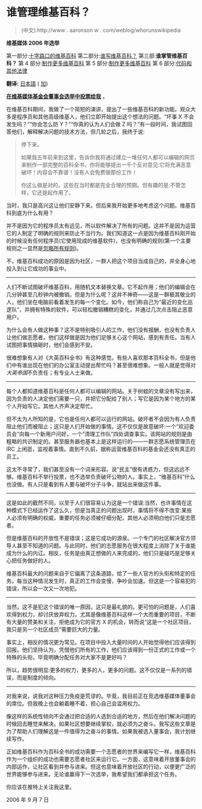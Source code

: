 # 谁管理维基百科？

> (中文):http://www . aaronson w . com/weblog/whorunswikipedia

**维基媒体 2006 年选举**

第一部分:[十字路口的维基百科](wikiroads)
第二部分:[谁写维基百科？](whowriteswikipedia)
第三部:**谁掌管维基百科？**
第 4 部分:[制作更多维基百科](morewikipedians)
第 5 部分:[制作更多维基百科](morewikipedias)
第 6 部分:[代码和其他法律](wikicodeislaw)

**翻译:** [日本語](http://meta.wikimedia.org/wiki/User:Masao/WhoRunsWikipedia) ( [加](mailto:me@aaronsw.com))

**[在维基媒体基金会董事会选举中投票给我](http://en.wikipedia.org/wiki/User:AaronSw/Election)** 。

在维基百科期间，我做了一个简短的演讲，提出了一些维基百科的新功能。观众大多是程序员和其他高级维基人，他们立即开始提出这个想法的问题。“坏事 X 不会发生吗？”“你会怎么防 Y？”“你真的认为人们会做 Z 吗？”有一段时间，我试图回答他们，解释解决问题的技术方法，但几轮之后，我终于说:

> 停下来。
> 
> 如果我五年前来到这里，告诉你我将通过建立一堆任何人都可以编辑的网页来制作一部完整的百科全书，你将能够提出一千个反对意见:它将充满恶意破坏！内容会不靠谱！没有人会免费做那份工作！
> 
> 你这么做是对的。这些在当时都是完全合理的预期。但有趣的是:不管怎样，它还是起作用了。

当时，我只是高兴这让他们安静下来。但后来我开始更多地考虑这个问题。维基百科到底为什么有用？

并不是因为它的程序员太有远见，所以软件解决了所有的问题。这并不是因为运营它的人制定了明确的规则来防止不当行为。我们知道这一点是因为维基百科刚开始的时候没有任何程序员(它使用现成的维基软件)，也没有明确的规则(第一个主要规则之一显然是[忽略所有规则](http://en.wikipedia.org/wiki/Wikipedia:Ignore_all_rules))。

不，维基百科成功的原因是因为社区，一群人把这个项目当成自己的，并全身心地投入到让它成功的事业中。

* * *

人们不断试图破坏维基百科，用随机文本替换文章。它不起作用；他们的编辑会在几分钟甚至几秒钟内被撤销。但是为什么呢？这并不神奇——这是一群极其敬业的人，他们坐在电脑前看着发生的每一个变化。如今，他们称自己为“最近的变化巡逻队”，并拥有特殊的软件，可以轻松撤销糟糕的变化，并通过几次点击阻止恶意用户。

为什么会有人做这种事？这不是特别吸引人的工作，他们没有报酬，也没有负责人让他们做志愿者。他们这样做是因为他们足够关心这个网站，感到有责任。当有人试图把事情搞砸时，他们会感到不安。

很难想象有人对《大英百科全书》有这种感觉。有些人喜欢那本百科全书，但是他们中有谁出现在他们的办公室主动提出帮忙吗？甚至很难想象。一般人就是觉得对*大英帝国*不负责任；有专业人士来做。

* * *

每个人都知道维基百科是任何人都可以编辑的网站。关于树蛙的文章没有写出来，因为负责的人决定他们需要一只，并把它分配给了别人；写它是因为某个地方的某个人开始写它。其他人齐声决定帮忙。

但不太为人所知的是，它也是任何人都可以运行的网站。破坏者不会因为有人负责阻止他们而被阻止；这只是人们开始做的事情。这不仅仅是故意破坏:一个“欢迎委员会”向每一个新用户问好，一个“清理工作队”四处调查事实。该网站的规则是由粗略的共识制定的。甚至服务器也基本上是这样运行的——一群志愿系统管理员在 IRC 上闲逛，监视着事情。直到不久前，据称运营维基百科的基金会还没有真正的员工。

这太不寻常了，我们甚至没有一个词来形容。说“民主”很有诱惑力，但这远远不够。维基百科不举行投票，也不选举负责破坏公物的人。事实上，“维基百科”什么也没做。有人只是看到有人要与破坏分子斗争，就站出来做这件事。

* * *

这是如此的截然不同，以至于人们很容易认为这是一个错误:当然，也许事情在这种模式下已经运作了这么久，但是当真正的问题出现时，事情将不得不改变:某些人必须有明确的权威，重要的任务必须被仔细分配，其他人必须明白他们只是志愿者。

但是维基百科的开放性不是错误；这是它成功的源泉。一个专门的社区解决官方领导人甚至不知道的问题。与此同时，他们的志愿服务在很大程度上消除了关于谁能成为什么的内讧。相反，任务是由真正想做的人来完成的，他们只是碰巧是足够关心把任务做好的人。

维基百科最大的问题来自于它偏离了这条道路，给了一些人官方的头衔和特定的任务。每当这种情况发生时，真正的工作会变慢，争吵会加速。但这是一个容易犯的错误，所以会一次又一次地犯。

* * *

当然，这不是犯这个错误的唯一原因，这只是最礼貌的。更可怕的问题是，人们喜欢得到权力，却讨厌放弃权力。尤其是像维基百科这样一个大而重要的项目，不断有大量的赞美和关注，拒绝成为它的官方 X 的机会，转而说“这是一个社区项目，我只是另一个社区成员”需要巨大的力量。

事实上，相反的情况更为常见。在项目中投入大量时间的人开始觉得他们应该得到回报。他们坚持认为，凭借他们所有的工作，他们应该得到一份正式的工作或一个特殊的头衔。毕竟明确分配任务对大家不是更好吗？

所以，趋势很明显:更多的权力，更多的人，更多的问题。这不仅仅是一系列的错误，而是制度的倾向。

* * *

对我来说，说我对这种压力免疫是荒谬的。毕竟，我目前正在竞选维基媒体董事会的席位。但我晚上也会躺着睡不着，担心自己会滥用权力。

像这样的系统性倾向不会通过把合适的人选到合适的地方，然后在他们解决问题的时候回去睡觉来解决。如果社区想要继续掌权，就必须为之奋斗。我写这些文章是为了帮助人们理解这是一件值得为之奋斗的事情。如果我被选入董事会，我计划继续写作。

正如维基百科作为百科全书的成功需要一个志愿者的世界来编写它一样，维基百科作为一个组织的成功也需要志愿者社区来运行它。一方面，这意味着开放董事会的内部运作，让社区看到并参与进来。但这也意味着开放社区的行动，以便更广泛的世界能够参与进来。无论谁赢得下一次选举，我希望我们都承担这个任务。

你应该在推特上关注我这里。

2006 年 9 月 7 日